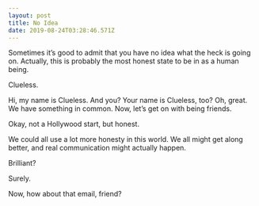 ```yaml
---
layout: post
title: No Idea
date: 2019-08-24T03:28:46.571Z
---
```

Sometimes it’s good to admit that you have no idea what the heck is going on. Actually, this is probably the most honest state to be in as a human being. 

Clueless.

Hi, my name is Clueless. And you? Your name is Clueless, too? Oh, great. We have something in common. Now, let’s get on with being friends.

Okay, not a Hollywood start, but honest. 

We could all use a lot more honesty in this world. We all might get along better, and real communication might actually happen.

Brilliant? 

Surely.

Now, how about that email, friend?
